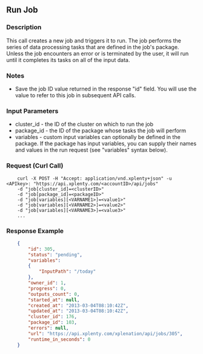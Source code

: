 ## Run Job

### Description
This call creates a new job and triggers it to run. The job performs the series of data processing tasks that are defined in the job's package. Unless the job encounters an error or is terminated by the user, it will run until it completes its tasks on all of the input data.

### Notes
* Save the job ID value returned in the response "id" field. You will use the value to refer to this job in subsequent API calls.

### Input Parameters
* cluster_id - the ID of the cluster on which to run the job
* package_id - the ID of the package whose tasks the job will perform
* variables - custom input variables can optionally be defined in the package. If the package has input variables, you can supply their names and values in the run request (see "variables" syntax below).

### Request (Curl Call)
```shell
    curl -X POST -H "Accept: application/vnd.xplenty+json" -u <APIkey>: "https://api.xplenty.com/<accountID>/api/jobs" 
    -d "job[cluster_id]=<clusterID>" 
    -d "job[package_id]=<packageID>" 
    -d "job[variables][<VARNAME1>]=<value1>" 
    -d "job[variables][<VARNAME2>]=<value2>"
    -d "job[variables][<VARNAME3>]=<value3>"
    ...
```

### Response Example
```json
    {
        "id": 305,
        "status": "pending",
        "variables": 
        {
            "InputPath": "/today"
        },
        "owner_id": 1,
        "progress": 0,
        "outputs_count": 0,
        "started_at": null,
        "created_at": "2013-03-04T08:10:42Z",
        "updated_at": "2013-03-04T08:10:42Z",
        "cluster_id": 176,
        "package_id": 103,
        "errors": null,
        "url": "https://api.xplenty.com/xplenation/api/jobs/305",
        "runtime_in_seconds": 0
    }
```
